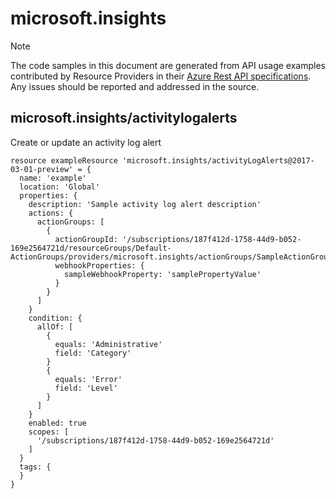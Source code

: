 # microsoft.insights
  
> [!NOTE]
> The code samples in this document are generated from API usage examples contributed by Resource Providers in their [Azure Rest API specifications](https://github.com/Azure/azure-rest-api-specs). Any issues should be reported and addressed in the source.


## microsoft.insights/activitylogalerts

Create or update an activity log alert
```bicep
resource exampleResource 'microsoft.insights/activityLogAlerts@2017-03-01-preview' = {
  name: 'example'
  location: 'Global'
  properties: {
    description: 'Sample activity log alert description'
    actions: {
      actionGroups: [
        {
          actionGroupId: '/subscriptions/187f412d-1758-44d9-b052-169e2564721d/resourceGroups/Default-ActionGroups/providers/microsoft.insights/actionGroups/SampleActionGroup'
          webhookProperties: {
            sampleWebhookProperty: 'samplePropertyValue'
          }
        }
      ]
    }
    condition: {
      allOf: [
        {
          equals: 'Administrative'
          field: 'Category'
        }
        {
          equals: 'Error'
          field: 'Level'
        }
      ]
    }
    enabled: true
    scopes: [
      '/subscriptions/187f412d-1758-44d9-b052-169e2564721d'
    ]
  }
  tags: {
  }
}
```
